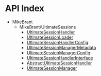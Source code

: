 API Index
=========

* MikeBrant
    * MikeBrant\UltimateSessions
        * [UltimateSessionHandler](MikeBrant-UltimateSessions-UltimateSessionHandler.md)
        * [UltimateSessionLoader](MikeBrant-UltimateSessions-UltimateSessionLoader.md)
        * [UltimateSessionHandlerConfig](MikeBrant-UltimateSessions-UltimateSessionHandlerConfig.md)
        * [UltimateSessionManagerMetadata](MikeBrant-UltimateSessions-UltimateSessionManagerMetadata.md)
        * [UltimateSessionManagerConfig](MikeBrant-UltimateSessions-UltimateSessionManagerConfig.md)
        * [UltimateSessionHandlerInterface](MikeBrant-UltimateSessions-UltimateSessionHandlerInterface.md)
        * [AbstractUltimateSessionHandler](MikeBrant-UltimateSessions-AbstractUltimateSessionHandler.md)
        * [UltimateSessionManager](MikeBrant-UltimateSessions-UltimateSessionManager.md)

